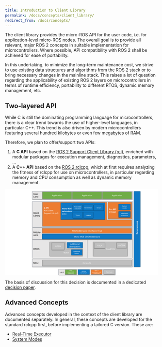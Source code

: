 ```yaml
---
title: Introduction to Client Library
permalink: /docs/concepts/client_library/
redirect_from: /docs/concepts/
---
```


The client library provides the micro-ROS API for the user code, i.e. for application-level micro-ROS nodes. The overall goal is to provide all relevant, major ROS 2 concepts in suitable implementation for microcontrollers. Where possible, API compatibility with ROS 2 shall be achieved for ease of portability.

In this undertaking, to minimize the long-term maintenance cost, we strive to use existing data structures and algorithms from the ROS 2 stack or to bring necessary changes in the mainline stack. This raises a lot of question regarding the applicability of existing ROS 2 layers on microcontrollers in terms of runtime efficiency, portability to different RTOS, dynamic memory management, etc.

## Two-layered API

While C is still the dominating programming language for microcontrollers, there is a clear trend towards the use of higher-level languages, in particular C++. This trend is also driven by modern microcontrollers featuring several hundred kilobytes or even few megabytes of RAM.

Therefore, we plan to offer/support two APIs:

1. A **C API** based on the [ROS 2 Support Client Library (rcl)](https://github.com/ros2/rcl/), enriched with modular packages for execution management, diagnostics, parameters, ...
2. A **C++ API** based on the [ROS 2 rclcpp](https://github.com/ros2/rclcpp/), which at first requires analyzing the fitness of rclcpp for use on microcontrollers, in particular regarding memory and CPU consumption as well as dynamic memory management.

<img src="micro-ROS_stack.png" style="display:block; margin-left: auto; margin-right: auto;"/>

The basis of discussion for this decision is documented in a dedicated [decision paper](decision_paper/).

## Advanced Concepts

Advanced concepts developed in the context of the client library are documented separately. In general, these concepts are developed for the standard rclcpp first, before implementing a tailored C version. These are:

* [Real-Time Executor](real-time_executor/)
* [System Modes](system_modes/)

